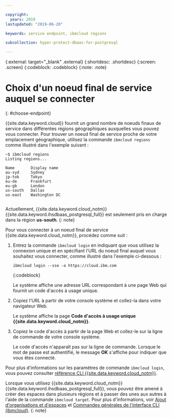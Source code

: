 ```yaml
---

copyright:
  years: 2019
lastupdated: "2019-06-20"

keywords: service endpoint, ibmcloud regions

subcollection: hyper-protect-dbaas-for-postgresql

---
```


{:external: target="_blank" .external}
{:shortdesc: .shortdesc}
{:screen: .screen}
{:codeblock: .codeblock}
{:note: .note}


# Choix d'un noeud final de service auquel se connecter
{: #choose-endpoint}

{{site.data.keyword.cloud}} fournit un grand nombre de noeuds finaux de service dans différentes régions géographiques auxquelles vous pouvez vous connecter.
Pour trouver un noeud final de service proche de votre emplacement géographique, utilisez la commande `ibmcloud regions` comme illustré dans l'exemple suivant :

<pre><code class="hljs">~$ ibmcloud regions
Listing regions...

Name       Display name
au-syd     Sydney
jp-tok     Tokyo
eu-de      Frankfurt
eu-gb      London
us-south   Dallas
us-east    Washington DC

</code></pre>

Actuellement, {{site.data.keyword.cloud_notm}} {{site.data.keyword.ihsdbaas_postgresql_full}} est seulement pris en charge dans la région **us-south**.
{: note}

Pour vous connecter à un noeud final de service {{site.data.keyword.cloud_notm}}, procédez comme suit :

1. Entrez la commande `ibmcloud login` en indiquant que vous utilisez la connexion unique et en spécifiant l'URL du noeud final auquel vous souhaitez vous connecter, comme illustré dans l'exemple ci-dessous :

   ```
   ibmcloud login --sso -a https://cloud.ibm.com
   ```
   {:codeblock}

   Le système affiche une adresse URL correspondant à une page Web qui fournit un code d'accès à usage unique.

2. Copiez l'URL à partir de votre console système et collez-la dans votre navigateur Web.

   Le système affiche la page **Code d'accès à usage unique {{site.data.keyword.cloud_notm}}**.

3. Copiez le code d'accès à partir de la page Web et collez-le sur la ligne de commande de votre console système.

   Le code d'accès n'apparaît pas sur la ligne de commande. Lorsque le mot de passe est authentifié, le message **OK** s'affiche pour indiquer que vous êtes connecté.

Pour plus d'informations sur les paramètres de commande `ibmcloud login`, vous pouvez consulter [référence CLI {{site.data.keyword.cloud_notm}}](/docs/cli/reference/ibmcloud?topic=cloud-cli-ibmcloud_cli#ibmcloud_login).

Lorsque vous utilisez {{site.data.keyword.cloud_notm}} {{site.data.keyword.ihsdbaas_postgresql_full}}, vous pouvez être amené à créer des espaces dans plusieurs régions et à passer des unes aux autres à l'aide de la commande `ibmcloud target`. Pour plus d'informations, voir
[Ajout d'organisations et d'espaces](/docs/account?topic=account-orgsspacesusers#orgsspacesusers)
et [Commandes générales de l'interface CLI (ibmcloud)](/docs/cli/reference/ibmcloud?topic=cloud-cli-ibmcloud_cli#bluemix_target).
{: note}
